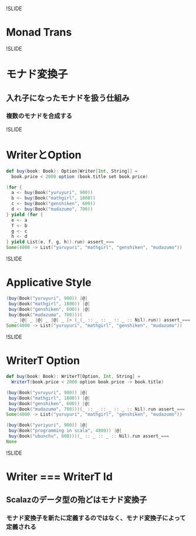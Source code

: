 !SLIDE

# Monad Trans

!SLIDE

# モナド変換子

## 入れ子になったモナドを扱う仕組み

### 複数のモナドを合成する

!SLIDE

# WriterとOption

```scala
def buy(book: Book): Option[Writer[Int, String]] =
  book.price < 2000 option (book.title set book.price)

(for {
  a <- buy(Book("yuruyuri", 900))
  b <- buy(Book("mathgirl", 1800))
  c <- buy(Book("genshiken", 600))
  d <- buy(Book("mudazumo", 700))
} yield (for {
  e <- a
  f <- b
  g <- c
  h <- d
} yield List(e, f, g, h)).run) assert_===
Some(4000 -> List("yuruyuri", "mathgirl", "genshiken", "mudazumo"))
```

!SLIDE

# Applicative Style

```scala
(buy(Book("yuruyuri", 900)) |@|
 buy(Book("mathgirl", 1800)) |@|
 buy(Book("genshiken", 600)) |@|
 buy(Book("mudazumo", 700)))(
   _ |@| _ |@| _ |@| _ |> (_(_ :: _ :: _ :: _ :: Nil).run)) assert_===
Some(4000 -> List("yuruyuri", "mathgirl", "genshiken", "mudazumo"))
```

!SLIDE

# WriterT Option

```scala
def buy(book: Book): WriterT[Option, Int, String] =
  WriterT(book.price < 2000 option book.price -> book.title)

(buy(Book("yuruyuri", 900)) |@|
 buy(Book("mathgirl", 1800)) |@|
 buy(Book("genshiken", 600)) |@|
 buy(Book("mudazumo", 700)))(_ :: _ :: _ :: _ :: Nil).run assert_===
Some(4000 -> List("yuruyuri", "mathgirl", "genshiken", "mudazumo"))

(buy(Book("yuriyuri", 900)) |@|
 buy(Book("programming in scala", 4800)) |@|
 buy(Book("ubunchu", 800)))(_ :: _ :: _ :: Nil).run assert_===
None
```

!SLIDE

# Writer === WriterT Id

## Scalazのデータ型の殆どはモナド変換子

### モナド変換子を新たに定義するのではなく、モナド変換子によって定義される
